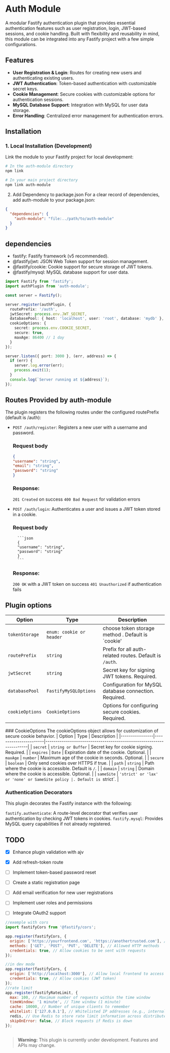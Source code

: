 # Auth Module

A modular Fastify authentication plugin that provides essential authentication features such as user registration, login, JWT-based sessions, and cookie handling. Built with flexibility and reusability in mind, this module can be integrated into any Fastify project with a few simple configurations.

## Features

- **User Registration & Login**: Routes for creating new users and authenticating existing users.
- **JWT Authentication**: Token-based authentication with customizable secret keys.
- **Cookie Management**: Secure cookies with customizable options for authentication sessions.
- **MySQL Database Support**: Integration with MySQL for user data storage.
- **Error Handling**: Centralized error management for authentication errors.

## Installation

### 1. Local Installation (Development)

Link the module to your Fastify project for local development:

```sh
# In the auth-module directory
npm link

# In your main project directory
npm link auth-module
```
2. Add Dependency to package.json
For a clear record of dependencies, add auth-module to your package.json:
```json
{
  "dependencies": {
    "auth-module": "file:../path/to/auth-module"
  }
}

```
## dependencies 

- fastify: Fastify framework (v5 recommended).
- @fastify/jwt: JSON Web Token support for session management.
- @fastify/cookie: Cookie support for secure storage of JWT tokens.
- @fastify/mysql: MySQL database support for user data.


```ts 
import Fastify from 'fastify';
import authPlugin from 'auth-module';

const server = Fastify();

server.register(authPlugin, {
  routePrefix: '/auth',
  jwtSecret: process.env.JWT_SECRET,
  databasePool: { host: 'localhost', user: 'root', database: 'mydb' },
  cookieOptions: {
    secret: process.env.COOKIE_SECRET,
    secure: true,
    maxAge: 86400 // 1 day
  }
});

server.listen({ port: 3000 }, (err, address) => {
  if (err) {
    server.log.error(err);
    process.exit(1);
  }
  console.log(`Server running at ${address}`);
});

```

## Routes Provided by auth-module
The plugin registers the following routes under the configured routePrefix (default is /auth):
- `POST /auth/register`: Registers a new user with a username and password.
    ###  Request body
    ```json
    {
    "username": "string",
    "email": "string",
    "password": "string"
    }
    ```
    ### Response:
    `201 Created` on success
    `400 Bad Request` for validation errors

- `POST /auth/login`: Authenticates a user and issues a JWT token stored in a cookie.
    ### Request body 
        ```json
        {
        "username": "string",
        "password": "string"
        }
        ```
    ### Response:
    `200 OK` with a JWT token on success
    `401 Unauthorized` if authentication fails

## Plugin options

| Option                  | Type                     | Description                                                 |
|-------------------------|--------------------------|-------------------------------------------------------------|
| `tokenStorage`           | `enum: cookie or header` | choose token storage method . Default is `cookie'
| `routePrefix`           | `string`                 | Prefix for all auth-related routes. Default is `/auth`.     |
| `jwtSecret`             | `string`                 | Secret key for signing JWT tokens. Required.                |
| `databasePool`| `FastifyMySQLOptions`    | Configuration for MySQL database connection. Required.      |
| `cookieOptions`         | `CookieOptions`          | Options for configuring secure cookies. Required.           |

### CookieOptions
The cookieOptions object allows for customization of secure cookie behavior.
| Option         | Type                  | Description                                                         |
|----------------|-----------------------|---------------------------------------------------------------------|
| `secret`       | `string or Buffer`     | Secret key for cookie signing. Required.                            |
| `expires`      | `Date`                | Expiration date of the cookie. Optional.                            |
| `maxAge`       | `number`              | Maximum age of the cookie in seconds. Optional.                     |
| `secure`       | `boolean`             | Only send cookies over HTTPS if true.                               |
| `path`         | `string`              | Path where the cookie is accessible. Default is `/`.                |
| `domain`       | `string`              | Domain where the cookie is accessible. Optional.                    |
| `sameSite`     | `'strict' or 'lax' or 'none' or SameSite policy |. Default is `strict`.                              |

### Authentication Decorators
This plugin decorates the Fastify instance with the following:

`fastify.authenticate`: A route-level decorator that verifies user authentication by checking JWT tokens in cookies.
`fastify.mysql`: Provides MySQL query capabilities if not already registered.
## TODO
- [x]   Enhance plugin validation with ajv
- [x]   Add refresh-token route
- [ ]   Implement token-based password reset
- [ ]   Create a static registration page
- [ ]   Add email verification for new user registrations
- [ ]   Implement user roles and permissions
- [ ]   Integrate OAuth2 support


```js
//exemple with cors
import fastifyCors from '@fastify/cors';

app.register(fastifyCors, {
  origin: ['https://yourfrontend.com', 'https://anothertrusted.com'], // Allowed origins
  methods: ['GET', 'POST', 'PUT', 'DELETE'], // Allowed HTTP methods
  credentials: true, // Allow cookies to be sent with requests
});

//in dev mode
app.register(fastifyCors, {
  origin: ['http://localhost:3000'], // Allow local frontend to access the backend
  credentials: true, // Allow cookies (JWT token)
});
//rate limit 
app.register(fastifyRateLimit, {
  max: 100, // Maximum number of requests within the time window
  timeWindow: '1 minute', // Time window (1 minute)
  cache: 10000, // Number of unique clients to remember
  whitelist: ['127.0.0.1'], // Whitelisted IP addresses (e.g., internal services)
  redis, // Use Redis to store rate limit information across distributed servers
  skipOnError: false, // Block requests if Redis is down
});



```

> **Warning:** This plugin is currently under development. Features and APIs may change.
